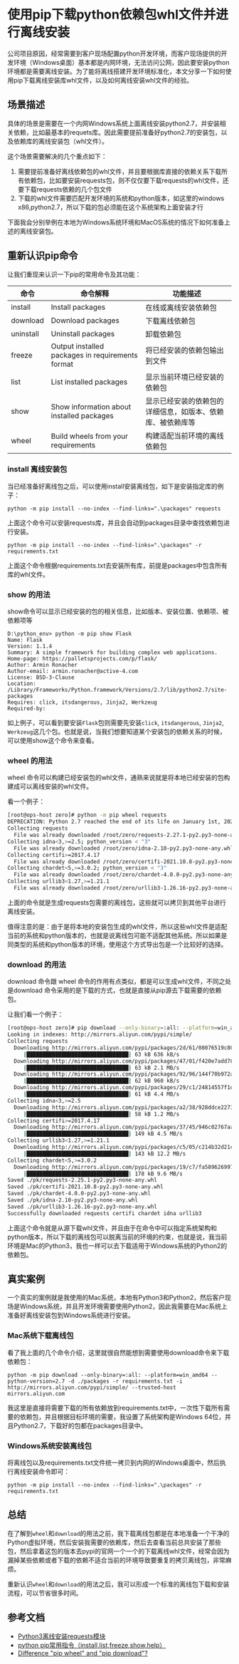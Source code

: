 # 使用pip下载python依赖包whl文件并进行离线安装

公司项目原因，经常需要到客户现场配置python开发环境，而客户现场提供的开发环境（Windows桌面）基本都是内网环境，无法访问公网，因此要安装python环境都是需要离线安装。为了能将离线搭建开发环境标准化，本文分享一下如何使用pip下载离线安装库whl文件，以及如何离线安装whl文件的经验。

## 场景描述

具体的场景是需要在一个内网Windows系统上面离线安装python2.7，并安装相关依赖，比如最基本的requets库。因此需要提前准备好python2.7的安装包，以及依赖库的离线安装包（whl文件）。

这个场景需要解决的几个重点如下：

1. 需要提前准备好离线依赖包的whl文件，并且要根据库直接的依赖关系下载所有依赖包，比如要安装requests包，则不仅仅要下载requests的whl文件，还要下载requests依赖的几个包文件
2. 下载的whl文件需要匹配开发环境的系统和python版本，如这里的windows x86,python2.7，所以下载的包必须能在这个系统架构上面安装才行

下面我会分别举例在本地为Windows系统环境和MacOS系统的情况下如何准备上述的离线安装包。

## 重新认识pip命令

让我们重现来认识一下pip的常用命令及其功能：

|命令|命令解释|功能描述|
|--|--|--|
|install|Install packages|在线或离线安装依赖包|
|download|Download packages|下载离线依赖包|
|uninstall|Uninstall packages|卸载依赖包|
|freeze|Output installed packages in requirements format|将已经安装的依赖包输出到文件|
|list|List installed packages|显示当前环境已经安装的依赖包|
|show|Show information about installed packages|显示已经安装的依赖包的详细信息，如版本、依赖库、被依赖库等|
|wheel|Build wheels from your requirements|构建适配当前环境的离线依赖包|

### install 离线安装包

当已经准备好离线包之后，可以使用install安装离线包，如下是安装指定库的例子：

```shell
python -m pip install --no-index --find-links=".\packages" requests
```

上面这个命令可以安装requests库，并且会自动到packages目录中查找依赖包进行安装。

```shell
python -m pip install --no-index --find-links=".\packages" -r requirements.txt
```

上面这个命令根据requirements.txt去安装所有库，前提是packages中包含所有库的whl文件。

### show 的用法

show命令可以显示已经安装的包的相关信息，比如版本、安装位置、依赖项、被依赖项等

```shell
D:\python_env> python -m pip show Flask   
Name: Flask
Version: 1.1.4
Summary: A simple framework for building complex web applications.
Home-page: https://palletsprojects.com/p/flask/
Author: Armin Ronacher
Author-email: armin.ronacher@active-4.com
License: BSD-3-Clause
Location: /Library/Frameworks/Python.framework/Versions/2.7/lib/python2.7/site-packages
Requires: click, itsdangerous, Jinja2, Werkzeug
Required-by: 

```

如上例子，可以看到要安装`Flask`包则需要先安装`click`, `itsdangerous`, `Jinja2`, `Werkzeug`这几个包。也就是说，当我们想要知道某个安装包的依赖关系的时候，可以使用show这个命令来查看。

### wheel 的用法

wheel 命令可以构建已经安装包的whl文件，通熟来说就是将本地已经安装的包构建成可以离线安装的whl文件。

看一个例子：

```bash
[root@ops-host zero]# python -m pip wheel requests
DEPRECATION: Python 2.7 reached the end of its life on January 1st, 2020. Please upgrade your Python as Python 2.7 is no longer maintained. pip 21.0 will drop support for Python 2.7 in January 2021. More details about Python 2 support in pip can be found at https://pip.pypa.io/en/latest/development/release-process/#python-2-support pip 21.0 will remove support for this functionality.
Collecting requests
  File was already downloaded /root/zero/requests-2.27.1-py2.py3-none-any.whl
Collecting idna<3,>=2.5; python_version < "3"
  File was already downloaded /root/zero/idna-2.10-py2.py3-none-any.whl
Collecting certifi>=2017.4.17
  File was already downloaded /root/zero/certifi-2021.10.8-py2.py3-none-any.whl
Collecting chardet<5,>=3.0.2; python_version < "3"
  File was already downloaded /root/zero/chardet-4.0.0-py2.py3-none-any.whl
Collecting urllib3<1.27,>=1.21.1
  File was already downloaded /root/zero/urllib3-1.26.16-py2.py3-none-any.whl
```
上面的命令就是生成requests包需要的离线包，这些就可以拷贝到其他平台进行离线安装。

值得注意的是：由于是将本地的安装包生成的whl文件，所以这些whl文件是适配当前的系统和python版本的，也就是说离线包可能不适配其他系统。所以如果是同类型的系统和python版本的环境，使用这个方式导出包是一个比较好的选择。

### download 的用法

download 命令跟 wheel 命令的作用有点类似，都是可以生成whl文件，不同之处是download 命令采用的是下载的方式，也就是直接从pip源去下载需要的依赖包。

让我们看一个例子：

```bash
[root@ops-host zero]# pip download --only-binary=:all: --platform=win_amd64 --python-version=2.7 -d pk requests -i http://mirrors.aliyun.com/pypi/simple/ --trusted-host mirrors.aliyun.com
Looking in indexes: http://mirrors.aliyun.com/pypi/simple/
Collecting requests
  Downloading http://mirrors.aliyun.com/pypi/packages/2d/61/08076519c80041bc0ffa1a8af0cbd3bf3e2b62af10435d269a9d0f40564d/requests-2.27.1-py2.py3-none-any.whl (63 kB)
     |████████████████████████████████| 63 kB 636 kB/s             
  Downloading http://mirrors.aliyun.com/pypi/packages/47/01/f420e7add78110940639a958e5af0e3f8e07a8a8b62049bac55ee117aa91/requests-2.27.0-py2.py3-none-any.whl (63 kB)
     |████████████████████████████████| 63 kB 2.1 MB/s             
  Downloading http://mirrors.aliyun.com/pypi/packages/92/96/144f70b972a9c0eabbd4391ef93ccd49d0f2747f4f6a2a2738e99e5adc65/requests-2.26.0-py2.py3-none-any.whl (62 kB)
     |████████████████████████████████| 62 kB 960 kB/s             
  Downloading http://mirrors.aliyun.com/pypi/packages/29/c1/24814557f1d22c56d50280771a17307e6bf87b70727d975fd6b2ce6b014a/requests-2.25.1-py2.py3-none-any.whl (61 kB)
     |████████████████████████████████| 61 kB 4.4 MB/s             
Collecting idna<3,>=2.5
  Downloading http://mirrors.aliyun.com/pypi/packages/a2/38/928ddce2273eaa564f6f50de919327bf3a00f091b5baba8dfa9460f3a8a8/idna-2.10-py2.py3-none-any.whl (58 kB)
     |████████████████████████████████| 58 kB 1.2 MB/s             
Collecting certifi>=2017.4.17
  Downloading http://mirrors.aliyun.com/pypi/packages/37/45/946c02767aabb873146011e665728b680884cd8fe70dde973c640e45b775/certifi-2021.10.8-py2.py3-none-any.whl (149 kB)
     |████████████████████████████████| 149 kB 4.5 MB/s            
Collecting urllib3<1.27,>=1.21.1
  Downloading http://mirrors.aliyun.com/pypi/packages/c5/05/c214b32d21c0b465506f95c4f28ccbcba15022e000b043b72b3df7728471/urllib3-1.26.16-py2.py3-none-any.whl (143 kB)
     |████████████████████████████████| 143 kB 12.2 MB/s            
Collecting chardet<5,>=3.0.2
  Downloading http://mirrors.aliyun.com/pypi/packages/19/c7/fa589626997dd07bd87d9269342ccb74b1720384a4d739a1872bd84fbe68/chardet-4.0.0-py2.py3-none-any.whl (178 kB)
     |████████████████████████████████| 178 kB 9.6 MB/s            
Saved ./pk/requests-2.25.1-py2.py3-none-any.whl
Saved ./pk/certifi-2021.10.8-py2.py3-none-any.whl
Saved ./pk/chardet-4.0.0-py2.py3-none-any.whl
Saved ./pk/idna-2.10-py2.py3-none-any.whl
Saved ./pk/urllib3-1.26.16-py2.py3-none-any.whl
Successfully downloaded requests certifi chardet idna urllib3
```

上面这个命令就是从源下载whl文件，并且由于在命令中可以指定系统架构和python版本，所以下载的离线包可以脱离当前的环境的约束，也就是说，我当前环境是Mac的Python3，我也一样可以去下载适用于Windows系统的Python2的依赖包。

## 真实案例

一个真实的案例就是我使用的Mac系统，本地有Python3和Python2，然后客户现场是Windows系统，并且开发环境需要使用Python2，因此我需要在Mac系统上准备好离线安装包到Windows系统进行安装。

### Mac系统下载离线包

看了我上面的几个命令介绍，这里就很自然能想到需要使用download命令来下载依赖包：

```shell
python -m pip download --only-binary=:all: --platform=win_amd64 --python-version=2.7 -d ./packages -r requirements.txt -i http://mirrors.aliyun.com/pypi/simple/ --trusted-host mirrors.aliyun.com
```

我这里是直接将需要下载的所有依赖放到requirements.txt中，一次性下载所有需要的依赖包，并且根据目标环境的需要，我设置了系统架构是Windows 64位，并且Python2.7，下载好的包都在packages目录中。

### Windows系统安装离线包

将离线包以及requirements.txt文件统一拷贝到内网的Windows桌面中，然后执行离线安装命令即可：

```shell
python -m pip install --no-index --find-links=".\packages" -r requirements.txt
```

## 总结

在了解到`wheel`和`download`的用法之前，我下载离线包都是在本地准备一个干净的Python虚拟环境，然后安装我需要的依赖库，然后去查看当前总共安装了那些包，然后拿着这包的版本去pypi的官网一个一个的下载离线whl文件，经常会因为漏掉某些依赖或者下载的依赖不适合当前的环境导致要重复的拷贝离线包，非常麻烦。

重新认识`wheel`和`download`的用法之后，我可以形成一个标准的离线包下载和安装流程，可以节省很多时间。

## 参考文档

- [Python3离线安装requests模块](https://blog.csdn.net/weixin_38367022/article/details/113737793)
- [python pip常用指令（install,list,freeze,show,help）](https://blog.csdn.net/fulk6667g78o8/article/details/122690658)
- [Difference "pip wheel" and "pip download"?](https://stackoverflow.com/questions/63615283/difference-pip-wheel-and-pip-download)